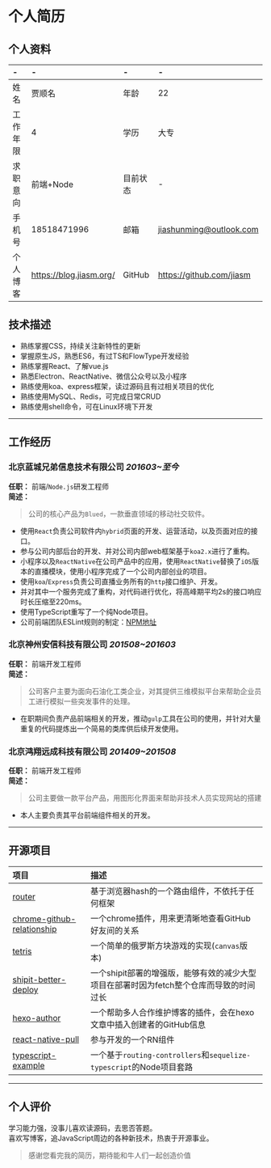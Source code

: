 # 个人简历

## 个人资料

-|-|-|-
:--|:--|:--|:--
姓名|贾顺名|年龄|22
工作年限|4|学历|大专
求职意向|前端+Node|目前状态|-
手机号|18518471996|邮箱|jiashunming@outlook.com
个人博客|https://blog.jiasm.org/|GitHub|https://github.com/jiasm 

## 技术描述

- 熟练掌握CSS，持续关注新特性的更新
- 掌握原生JS，熟悉ES6，有过TS和FlowType开发经验
- 熟练掌握React、了解vue.js
- 熟悉Electron、ReactNative、微信公众号以及小程序
- 熟练使用koa、express框架，读过源码且有过相关项目的优化
- 熟练使用MySQL、Redis，可完成日常CRUD
- 熟练使用shell命令，可在Linux环境下开发

----

## 工作经历

### 北京蓝城兄弟信息技术有限公司 *201603~至今*  

__任职：__ 前端/`Node.js`研发工程师  
__简述：__
> 公司的核心产品为`Blued`，一款垂直领域的移动社交软件。    
- 使用`React`负责公司软件内`hybrid`页面的开发、运营活动，以及页面对应的接口。  
- 参与公司内部后台的开发、并对公司内部web框架基于`koa2.x`进行了重构。  
- 小程序以及`ReactNative`在公司产品中的应用，使用`ReactNative`替换了`iOS`版本的直播模块，使用小程序完成了一个公司内部创业的项目。  
- 使用`koa`/`Express`负责公司直播业务所有的`http`接口维护、开发。  
- 并对其中一个服务完成了重构，对代码进行优化，将高峰期平均2s的接口响应时长压缩至220ms。  
- 使用TypeScript重写了一个纯Node项目。  
- 公司前端团队ESLint规则的制定：[NPM地址](https://www.npmjs.com/package/eslint-config-blued)

### 北京神州安信科技有限公司 *201508~201603*

__任职：__ 前端开发工程师  
__简述：__  
> 公司客户主要为面向石油化工类企业，对其提供三维模拟平台来帮助企业员工进行模拟一些突发事件的处理。  
- 在职期间负责产品前端相关的开发，推动`gulp`工具在公司的使用，并针对大量重复的代码提炼出一个简易的类库供后续开发使用。

### 北京鸿翔远成科技有限公司 *201409~201508*

__任职：__ 前端开发工程师  
__简述：__  
> 公司主要做一款平台产品，用图形化界面来帮助非技术人员实现网站的搭建  
- 本人主要负责其平台前端组件相关的开发。

----

## 开源项目

项目|描述
:--|:--
[router](https://github.com/Precursors/Router) |基于浏览器hash的一个路由组件，不依托于任何框架
[chrome-github-relationship](https://github.com/Jiasm/chrome-github-relationship)|一个chrome插件，用来更清晰地查看GitHub好友间的关系
[tetris](https://github.com/Jiasm/tetris)|一个简单的俄罗斯方块游戏的实现(`canvas`版本)
[shipit-better-deploy](https://github.com/bluedapp/shipit-better-deploy)|一个shipit部署的增强版，能够有效的减少大型项目在部署时因为fetch整个仓库而导致的时间过长
[hexo-author](https://github.com/jiasm/hexo-author)|一个帮助多人合作维护博客的插件，会在hexo文章中插入创建者的GitHub信息
[react-native-pull](https://github.com/greatbsky/react-native-pull)|参与开发的一个RN组件
[typescript-example](https://github.com/jiasm/typescript-example)|一个基于`routing-controllers`和`sequelize-typescript`的Node项目套路  

----

## 个人评价

学习能力强，没事儿喜欢读源码，去思否答题。    
喜欢写博客，追JavaScript周边的各种新技术，热衷于开源事业。  

> 感谢您看完我的简历，期待能和牛人们一起创造价值
